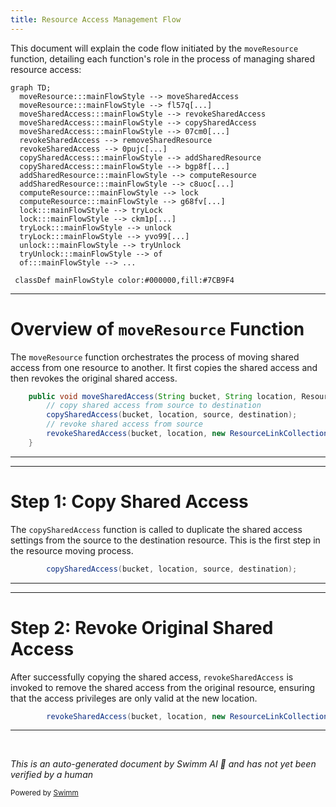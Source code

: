 ```yaml
---
title: Resource Access Management Flow
---
```

This document will explain the code flow initiated by the `moveResource` function, detailing each function's role in the process of managing shared resource access:

```mermaid
graph TD;
  moveResource:::mainFlowStyle --> moveSharedAccess
  moveResource:::mainFlowStyle --> fl57q[...]
  moveSharedAccess:::mainFlowStyle --> revokeSharedAccess
  moveSharedAccess:::mainFlowStyle --> copySharedAccess
  moveSharedAccess:::mainFlowStyle --> 07cm0[...]
  revokeSharedAccess --> removeSharedResource
  revokeSharedAccess --> 0pujc[...]
  copySharedAccess:::mainFlowStyle --> addSharedResource
  copySharedAccess:::mainFlowStyle --> bgp8f[...]
  addSharedResource:::mainFlowStyle --> computeResource
  addSharedResource:::mainFlowStyle --> c8uoc[...]
  computeResource:::mainFlowStyle --> lock
  computeResource:::mainFlowStyle --> g68fv[...]
  lock:::mainFlowStyle --> tryLock
  lock:::mainFlowStyle --> ckm1p[...]
  tryLock:::mainFlowStyle --> unlock
  tryLock:::mainFlowStyle --> yvo99[...]
  unlock:::mainFlowStyle --> tryUnlock
  tryUnlock:::mainFlowStyle --> of
  of:::mainFlowStyle --> ...

 classDef mainFlowStyle color:#000000,fill:#7CB9F4
```

<SwmSnippet path="/src/main/java/com/epam/aidial/core/service/ShareService.java" line="357">

---

# Overview of `moveResource` Function

The `moveResource` function orchestrates the process of moving shared access from one resource to another. It first copies the shared access and then revokes the original shared access.

```java
    public void moveSharedAccess(String bucket, String location, ResourceDescription source, ResourceDescription destination) {
        // copy shared access from source to destination
        copySharedAccess(bucket, location, source, destination);
        // revoke shared access from source
        revokeSharedAccess(bucket, location, new ResourceLinkCollection(Set.of(new ResourceLink(source.getUrl()))));
    }
```

---

</SwmSnippet>

<SwmSnippet path="/src/main/java/com/epam/aidial/core/service/ShareService.java" line="359">

---

# Step 1: Copy Shared Access

The `copySharedAccess` function is called to duplicate the shared access settings from the source to the destination resource. This is the first step in the resource moving process.

```java
        copySharedAccess(bucket, location, source, destination);
```

---

</SwmSnippet>

<SwmSnippet path="/src/main/java/com/epam/aidial/core/service/ShareService.java" line="361">

---

# Step 2: Revoke Original Shared Access

After successfully copying the shared access, `revokeSharedAccess` is invoked to remove the shared access from the original resource, ensuring that the access privileges are only valid at the new location.

```java
        revokeSharedAccess(bucket, location, new ResourceLinkCollection(Set.of(new ResourceLink(source.getUrl()))));
```

---

</SwmSnippet>

&nbsp;

*This is an auto-generated document by Swimm AI 🌊 and has not yet been verified by a human*

<SwmMeta version="3.0.0" repo-id="Z2l0aHViJTNBJTNBYWktZGlhbC1jb3JlJTNBJTNBc3dpbW1pbw==" repo-name="ai-dial-core"><sup>Powered by [Swimm](/)</sup></SwmMeta>
